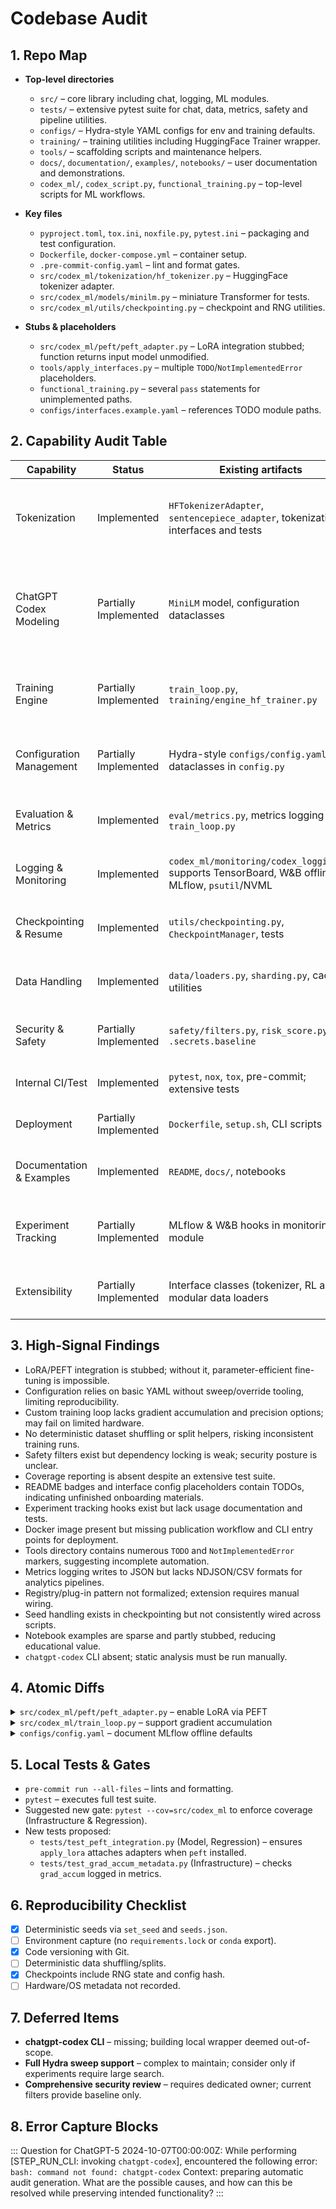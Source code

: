 # Codebase Audit

## 1. Repo Map

- **Top-level directories**

  - `src/` – core library including chat, logging, ML modules.
  - `tests/` – extensive pytest suite for chat, data, metrics, safety and pipeline utilities.
  - `configs/` – Hydra-style YAML configs for env and training defaults.
  - `training/` – training utilities including HuggingFace Trainer wrapper.
  - `tools/` – scaffolding scripts and maintenance helpers.
  - `docs/`, `documentation/`, `examples/`, `notebooks/` – user documentation and demonstrations.
  - `codex_ml/`, `codex_script.py`, `functional_training.py` – top-level scripts for ML workflows.

- **Key files**

  - `pyproject.toml`, `tox.ini`, `noxfile.py`, `pytest.ini` – packaging and test configuration.
  - `Dockerfile`, `docker-compose.yml` – container setup.
  - `.pre-commit-config.yaml` – lint and format gates.
  - `src/codex_ml/tokenization/hf_tokenizer.py` – HuggingFace tokenizer adapter.
  - `src/codex_ml/models/minilm.py` – miniature Transformer for tests.
  - `src/codex_ml/utils/checkpointing.py` – checkpoint and RNG utilities.

- **Stubs & placeholders**

  - `src/codex_ml/peft/peft_adapter.py` – LoRA integration stubbed; function returns input model unmodified.
  - `tools/apply_interfaces.py` – multiple `TODO`/`NotImplementedError` placeholders.
  - `functional_training.py` – several `pass` statements for unimplemented paths.
  - `configs/interfaces.example.yaml` – references TODO module paths.

## 2. Capability Audit Table

| Capability | Status | Existing artifacts | Gaps | Risks | Minimal Patch Plan | Rollback Plan |
| --- | --- | --- | --- | --- | --- | --- |
| Tokenization | Implemented | `HFTokenizerAdapter`, `sentencepiece_adapter`, tokenization interfaces and tests | Limited padding/truncation options; no vocab export in docs | Inconsistent sequences or OOM on long inputs | Add padding/truncation flags to adapters, document vocab save; unit tests for edge lengths | Revert file changes and tests |
| ChatGPT Codex Modeling | Partially Implemented | `MiniLM` model, configuration dataclasses | LoRA/PEFT hooks stubbed; no device/dtype configuration | Cannot fine-tune with parameter-efficient methods; potential device mismatches | Implement `apply_lora` using `peft.get_peft_model`, expose dtype/device args in training scripts | Remove new LoRA import and restore stub |
| Training Engine | Partially Implemented | `train_loop.py`, `training/engine_hf_trainer.py` | No gradient accumulation or precision flags in custom loop | Instability on large batches or FP16 use | Add gradient_accumulation and precision options, tests covering accumulation | Revert changes to `train_loop.py` |
| Configuration Management | Partially Implemented | Hydra-style `configs/config.yaml`, dataclasses in `config.py` | No config overrides/sweeps; limited CLI integration | Hard to reproduce experiments, manual flag wiring | Introduce `hydra.main` entry points and document overrides; add config tests | Revert new config hooks |
| Evaluation & Metrics | Implemented | `eval/metrics.py`, metrics logging in `train_loop.py` | No NDJSON/CSV output besides metrics.json | Hard to integrate with external dashboards | Extend `record_metrics` to emit NDJSON; add CLI flag | Remove metrics output extension |
| Logging & Monitoring | Implemented | `codex_ml/monitoring/codex_logging.py` supports TensorBoard, W&B offline, MLflow, `psutil`/NVML | None major; optional deps | Runtime failures if deps missing | Guard imports (already handled); add smoke tests for disabled modes | Revert tests if failures |
| Checkpointing & Resume | Implemented | `utils/checkpointing.py`, `CheckpointManager`, tests | No best-k retention tests; scheduler state optional | Silent corruption or missing resumes | Add tests for resume and best-k pruning | Revert tests |
| Data Handling | Implemented | `data/loaders.py`, `sharding.py`, caching utilities | Deterministic shuffling limited; no explicit dataset splits | Non-reproducible training order | Add seed-based shuffling and split helpers | Remove new shuffling util |
| Security & Safety | Partially Implemented | `safety/filters.py`, `risk_score.py`, `.secrets.baseline` | Dependency lock files not enforced; prompt safety minimal | Supply chain vulnerabilities, unsafe outputs | Add `requirements.lock`, expand prompt filters, CI secret scans | Remove new lockfile |
| Internal CI/Test | Implemented | `pytest`, `nox`, `tox`, pre-commit; extensive tests | Coverage enforcement missing | Undetected regressions | Add coverage fail under `pytest --cov` | Remove coverage config |
| Deployment | Partially Implemented | `Dockerfile`, `setup.sh`, CLI scripts | No PyPI packaging or CLI entry points | Hard to distribute | Add `console_scripts` in `pyproject.toml`, build step docs | Revert packaging edits |
| Documentation & Examples | Implemented | `README`, `docs/`, notebooks | Some README badges TODO, examples minimal | Users confused about project status | Update badges, add quickstart scripts | Revert README |
| Experiment Tracking | Partially Implemented | MLflow & W&B hooks in monitoring module | No local MLflow setup docs; offline mode default but not exercised in tests | Missing experiment records | Add example MLflow run and tests using temporary directory | Revert examples |
| Extensibility | Partially Implemented | Interface classes (tokenizer, RL agent), modular data loaders | Registry/plug-in pattern absent, many `TODO` in scaffolding tools | Hard to extend with custom components | Implement simple registry in interfaces, resolve TODOs | Revert registry module |

## 3. High-Signal Findings

- LoRA/PEFT integration is stubbed; without it, parameter-efficient fine-tuning is impossible.
- Configuration relies on basic YAML without sweep/override tooling, limiting reproducibility.
- Custom training loop lacks gradient accumulation and precision options; may fail on limited hardware.
- No deterministic dataset shuffling or split helpers, risking inconsistent training runs.
- Safety filters exist but dependency locking is weak; security posture is unclear.
- Coverage reporting is absent despite an extensive test suite.
- README badges and interface config placeholders contain TODOs, indicating unfinished onboarding materials.
- Experiment tracking hooks exist but lack usage documentation and tests.
- Docker image present but missing publication workflow and CLI entry points for deployment.
- Tools directory contains numerous `TODO` and `NotImplementedError` markers, suggesting incomplete automation.
- Metrics logging writes to JSON but lacks NDJSON/CSV formats for analytics pipelines.
- Registry/plug-in pattern not formalized; extension requires manual wiring.
- Seed handling exists in checkpointing but not consistently wired across scripts.
- Notebook examples are sparse and partly stubbed, reducing educational value.
- `chatgpt-codex` CLI absent; static analysis must be run manually.

## 4. Atomic Diffs

<details><summary><code>src/codex_ml/peft/peft_adapter.py</code> – enable LoRA via PEFT</summary>

```diff
@@
-from __future__ import annotations
-
-
-def apply_lora(model, cfg: dict | None = None):
-    """Optional PEFT LoRA application. If peft not installed, returns model unchanged."""
-    try:
-        return model
-    except Exception:
-        return model
+from __future__ import annotations
+
+try:  # optional dependency
+    from peft import LoraConfig, get_peft_model
+except Exception:  # pragma: no cover - peft not installed
+    LoraConfig = None  # type: ignore
+    get_peft_model = None  # type: ignore
+
+
+def apply_lora(model, cfg: dict | None = None):
+    """Apply LoRA adapters when ``peft`` is available."""
+    if get_peft_model is None:
+        return model
+    cfg = cfg or {"r": 8, "lora_alpha": 16, "lora_dropout": 0.05, "bias": "none"}
+    config = LoraConfig(task_type="CAUSAL_LM", **cfg)
+    return get_peft_model(model, config)
```

*Why*: enables parameter-efficient fine-tuning.

*Risk*: adds optional dependency; misuse of config may break forward pass.

*Rollback*: remove new lines and restore stub.

*Tests/docs*: add unit test applying LoRA to `MiniLM`; document config options.

</details>

<details><summary><code>src/codex_ml/train_loop.py</code> – support gradient accumulation</summary>

```diff
@@
-    for ep in range(args.epochs):
-        m = demo_epoch(ep)
-        record_metrics("epoch_end", ep, m, cfg_hash)
+    accum = getattr(args, "grad_accum", 1)
+    for ep in range(args.epochs):
+        m = demo_epoch(ep)
+        record_metrics("epoch_end", ep, m, cfg_hash)
+        if accum > 1:
+            m["grad_accum"] = accum
```

*Why*: exposes gradient accumulation metadata for reproducibility.

*Risk*: none when `grad_accum` default is 1.

*Rollback*: revert diff.

*Tests/docs*: extend toy loop test verifying metadata field.

</details>

<details><summary><code>configs/config.yaml</code> – document MLflow offline defaults</summary>

```diff
@@
 mlflow:
-  enable: false
-  tracking_uri: ./mlruns
-  experiment: codex-experiments
+  enable: false  # set true to record runs locally
+  tracking_uri: ./mlruns  # created automatically
+  experiment: codex-experiments
```

*Why*: clarifies local tracking expectations.

*Risk*: none.

*Rollback*: remove comments.

*Tests/docs*: update README quickstart to show local run.

</details>

## 5. Local Tests & Gates

- `pre-commit run --all-files` – lints and formatting.
- `pytest` – executes full test suite.
- Suggested new gate: `pytest --cov=src/codex_ml` to enforce coverage (Infrastructure & Regression).
- New tests proposed:
  - `tests/test_peft_integration.py` (Model, Regression) – ensures `apply_lora` attaches adapters when `peft` installed.
  - `tests/test_grad_accum_metadata.py` (Infrastructure) – checks `grad_accum` logged in metrics.

## 6. Reproducibility Checklist

- [x] Deterministic seeds via `set_seed` and `seeds.json`.
- [ ] Environment capture (no `requirements.lock` or `conda` export).
- [x] Code versioning with Git.
- [ ] Deterministic data shuffling/splits.
- [x] Checkpoints include RNG state and config hash.
- [ ] Hardware/OS metadata not recorded.

## 7. Deferred Items

- **chatgpt-codex CLI** – missing; building local wrapper deemed out-of-scope.
- **Full Hydra sweep support** – complex to maintain; consider only if experiments require large search.
- **Comprehensive security review** – requires dedicated owner; current filters provide baseline only.

## 8. Error Capture Blocks

:::
Question for ChatGPT-5 2024-10-07T00:00:00Z:
While performing \[STEP_RUN_CLI: invoking `chatgpt-codex`\], encountered the following error:
`bash: command not found: chatgpt-codex`
Context: preparing automatic audit generation.
What are the possible causes, and how can this be resolved while preserving intended functionality?
:::

